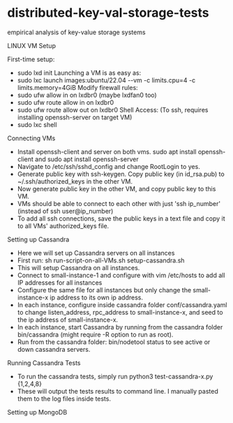 # distributed-key-val-storage-tests
empirical analysis of key-value storage systems

LINUX VM Setup

First-time setup: 
- sudo lxd init
Launching a VM is as easy as:
- sudo lxc launch images:ubuntu/22.04 <VM Name> --vm -c limits.cpu=4 -c limits.memory=4GiB
Modify firewall rules:
- sudo ufw allow in on lxdbr0 (maybe lxdfan0 too)
- sudo ufw route allow in on lxdbr0
- sudo ufw route allow out on lxdbr0
Shell Access: (To ssh, requires installing openssh-server on target VM) 
- sudo lxc shell <VM Name>

Connecting VMs
- Install openssh-client and server on both vms. sudo apt install openssh-client and sudo apt install openssh-server
- Navigate to /etc/ssh/sshd_config and change RootLogin to yes.
- Generate public key with ssh-keygen. Copy public key (in id_rsa.pub) to ~/.ssh/authorized_keys in the other VM.
- Now generate public key in the other VM, and copy public key to this VM.
- VMs should be able to connect to each other with just 'ssh ip_number' (instead of ssh user@ip_number)
- To add all ssh connections, save the public keys in a text file and copy it to all VMs' authorized_keys file.

Setting up Cassandra
- Here we will set up Cassandra servers on all instances
- First run: sh run-script-on-all-VMs.sh setup-cassandra.sh
- This will setup Cassandra on all instances.
- Connect to small-instance-1 and configure with vim /etc/hosts to add all IP addresses for all instances
- Configure the same file for all instances but only change the small-instance-x ip address to its own ip address.
- In each instance, configure inside cassandra folder conf/cassandra.yaml to change listen_address, rpc_address to small-instance-x, and seed to the ip address of small-instance-x.
- In each instance, start Cassandra by running from the cassandra folder bin/cassandra (might require -R option to run as root). 
- Run from the cassandra folder: bin/nodetool status to see active or down cassandra servers.

Running Cassandra Tests
- To run the cassandra tests, simply run python3 test-cassandra-x.py {1,2,4,8}
- These will output the tests results to command line. I manually pasted them to the log files inside tests.


Setting up MongoDB

